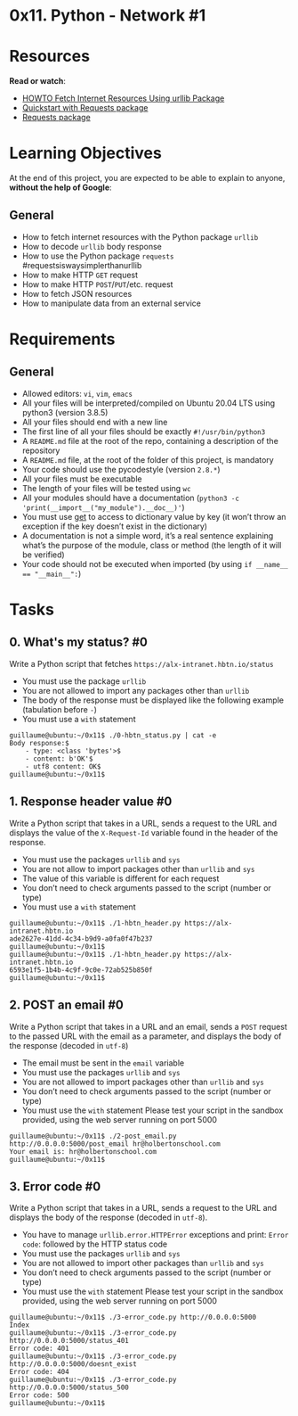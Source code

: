# 0x11. Python - Network #1

# Resources
**Read or watch**:
* [HOWTO Fetch Internet Resources Using urllib Package](https://docs.python.org/3/howto/urllib2.html)
* [Quickstart with Requests package](https://requests.readthedocs.io/en/latest/)
* [Requests package](https://pypi.org/project/requests/)

# Learning Objectives
At the end of this project, you are expected to be able to explain to anyone, **without the help of Google**:

## General
* How to fetch internet resources with the Python package ```urllib```
* How to decode ```urllib``` body response
* How to use the Python package ```requests``` #requestsiswaysimplerthanurllib
* How to make HTTP ```GET``` request
* How to make HTTP ```POST```/```PUT```/etc. request
* How to fetch JSON resources
* How to manipulate data from an external service

# Requirements
## General
* Allowed editors: ```vi```, ```vim```, ```emacs```
* All your files will be interpreted/compiled on Ubuntu 20.04 LTS using python3 (version 3.8.5)
* All your files should end with a new line
* The first line of all your files should be exactly ```#!/usr/bin/python3```
* A ```README.md``` file at the root of the repo, containing a description of the repository
* A ```README.md``` file, at the root of the folder of this project, is mandatory
* Your code should use the pycodestyle (version ```2.8.*```)
* All your files must be executable
* The length of your files will be tested using ```wc```
* All your modules should have a documentation (```python3 -c 'print(__import__("my_module").__doc__)'```)
* You must use [get](https://docs.python.org/3.4/library/stdtypes.html#dict.get) to access to dictionary value by key (it won’t throw an exception if the key doesn’t exist in the dictionary)
* A documentation is not a simple word, it’s a real sentence explaining what’s the purpose of the module, class or method (the length of it will be verified)
* Your code should not be executed when imported (by using ```if __name__ == "__main__":```)

# Tasks
## 0. What's my status? #0
Write a Python script that fetches ```https://alx-intranet.hbtn.io/status```

* You must use the package ```urllib```
* You are not allowed to import any packages other than ```urllib```
* The body of the response must be displayed like the following example (tabulation before ```-```)
* You must use a ```with``` statement
```
guillaume@ubuntu:~/0x11$ ./0-hbtn_status.py | cat -e
Body response:$
    - type: <class 'bytes'>$
    - content: b'OK'$
    - utf8 content: OK$
guillaume@ubuntu:~/0x11$ 
```

## 1. Response header value #0
Write a Python script that takes in a URL, sends a request to the URL and displays the value of the ```X-Request-Id``` variable found in the header of the response.
* You must use the packages ```urllib``` and ```sys```
* You are not allow to import packages other than ```urllib``` and ```sys```
* The value of this variable is different for each request
* You don’t need to check arguments passed to the script (number or type)
* You must use a ```with``` statement
```
guillaume@ubuntu:~/0x11$ ./1-hbtn_header.py https://alx-intranet.hbtn.io
ade2627e-41dd-4c34-b9d9-a0fa0f47b237
guillaume@ubuntu:~/0x11$ 
guillaume@ubuntu:~/0x11$ ./1-hbtn_header.py https://alx-intranet.hbtn.io
6593e1f5-1b4b-4c9f-9c0e-72ab525b850f
guillaume@ubuntu:~/0x11$ 
```

## 2. POST an email #0
Write a Python script that takes in a URL and an email, sends a ```POST``` request to the passed URL with the email as a parameter, and displays the body of the response (decoded in ```utf-8```)

* The email must be sent in the ```email``` variable
* You must use the packages ```urllib``` and ```sys```
* You are not allowed to import packages other than ```urllib``` and ```sys```
* You don’t need to check arguments passed to the script (number or type)
* You must use the ```with``` statement
Please test your script in the sandbox provided, using the web server running on port 5000
```
guillaume@ubuntu:~/0x11$ ./2-post_email.py http://0.0.0.0:5000/post_email hr@holbertonschool.com
Your email is: hr@holbertonschool.com
guillaume@ubuntu:~/0x11$ 
```

## 3. Error code #0
Write a Python script that takes in a URL, sends a request to the URL and displays the body of the response (decoded in ```utf-8```).

* You have to manage ```urllib.error.HTTPError``` exceptions and print: ```Error code```: followed by the HTTP status code
* You must use the packages ```urllib``` and ```sys```
* You are not allowed to import other packages than ```urllib``` and ```sys```
* You don’t need to check arguments passed to the script (number or type)
* You must use the ```with``` statement
Please test your script in the sandbox provided, using the web server running on port 5000
```
guillaume@ubuntu:~/0x11$ ./3-error_code.py http://0.0.0.0:5000
Index
guillaume@ubuntu:~/0x11$ ./3-error_code.py http://0.0.0.0:5000/status_401
Error code: 401
guillaume@ubuntu:~/0x11$ ./3-error_code.py http://0.0.0.0:5000/doesnt_exist
Error code: 404
guillaume@ubuntu:~/0x11$ ./3-error_code.py http://0.0.0.0:5000/status_500
Error code: 500
guillaume@ubuntu:~/0x11$ 
```
